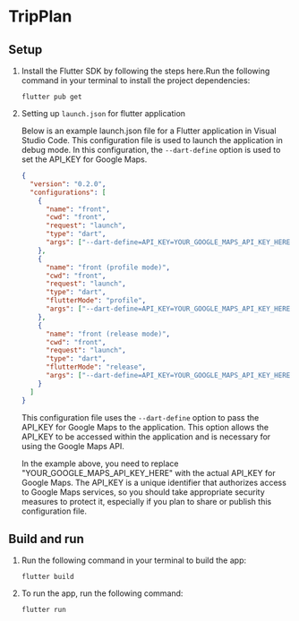 # TripPlan

## Setup

1. Install the Flutter SDK by following the steps here.Run the following command in your terminal to install the project dependencies:

   ```
   flutter pub get
   ```

1. Setting up `launch.json` for flutter application

   Below is an example launch.json file for a Flutter application in Visual Studio Code. This configuration file is used to launch the application in debug mode. In this configuration, the `--dart-define` option is used to set the API_KEY for Google Maps.

   ```json
   {
     "version": "0.2.0",
     "configurations": [
       {
         "name": "front",
         "cwd": "front",
         "request": "launch",
         "type": "dart",
         "args": ["--dart-define=API_KEY=YOUR_GOOGLE_MAPS_API_KEY_HERE"]
       },
       {
         "name": "front (profile mode)",
         "cwd": "front",
         "request": "launch",
         "type": "dart",
         "flutterMode": "profile",
         "args": ["--dart-define=API_KEY=YOUR_GOOGLE_MAPS_API_KEY_HERE"]
       },
       {
         "name": "front (release mode)",
         "cwd": "front",
         "request": "launch",
         "type": "dart",
         "flutterMode": "release",
         "args": ["--dart-define=API_KEY=YOUR_GOOGLE_MAPS_API_KEY_HERE"]
       }
     ]
   }
   ```

   This configuration file uses the `--dart-define` option to pass the API_KEY for Google Maps to the application. This option allows the API_KEY to be accessed within the application and is necessary for using the Google Maps API.

   In the example above, you need to replace "YOUR_GOOGLE_MAPS_API_KEY_HERE" with the actual API_KEY for Google Maps. The API_KEY is a unique identifier that authorizes access to Google Maps services, so you should take appropriate security measures to protect it, especially if you plan to share or publish this configuration file.

## Build and run

1. Run the following command in your terminal to build the app:
   ```
   flutter build
   ```
1. To run the app, run the following command:
   ```
   flutter run
   ```
